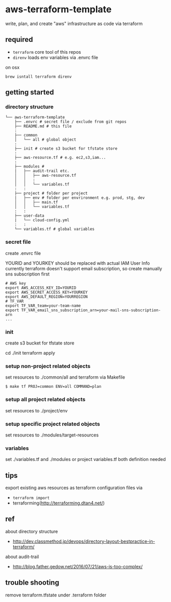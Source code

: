 # aws-terraform-template

write, plan, and create "aws" infrastructure as code via terraform

## required

* `terraform` core tool of this repos
* `direnv` loads env variables via .envrc file

on osx
```
brew isntall terraform direnv
```

## getting started

### directory structure

```
└── aws-terraform-template
    ├── .envrc # secret file / exclude from git repos
    ├── README.md # this file
    :
    ├── common
    │   └── all # global object
    :
    ├── init # create s3 bucket for tfstate store
    :
    ├── aws-resource.tf # e.g. ec2,s3,iam...
    :
    ├── modules # 
    |   ├── audit-trail etc.
    │   │   ├── aws-resource.tf
    │   │   :
    │   │   └── variables.tf
    :   :
    ├── project # folder per project 
    |   ├── env # folder per envrironment e.g. prod, stg, dev
    │   │   ├── main.tf
    │   │   └── variables.tf
    :   :
    ├── user-data
    |   └── cloud-config.yml
    :   :
    └── variables.tf # global variables
```

### secret file

create .envrc file

YOURID and YOURKEY should be replaced with actual IAM User Info
currently terraform doesn't support email subscription, so create manually sns subscription first
```
# AWS key
export AWS_ACCESS_KEY_ID=YOURID
export AWS_SECRET_ACCESS_KEY=YOURKEY
export AWS_DEFAULT_REGION=YOURREGION
# TF_VAR
export TF_VAR_team=your-team-name
export TF_VAR_email_sns_subscription_arn=your-mail-sns-subscription-arn
...
```

### init

create s3 bucket for tfstate store

cd ./init
terraform apply

### setup non-project related objects

set resources to ./common/all
and
terraform via Makefile

```
$ make tf PROJ=common ENV=all COMMAND=plan
```

### setup all project related objects

set resources to ./project/env

### setup specific project related objects

set resources to ./modules/target-resources

### variables

set ./variables.tf and ./modules or project variables.tf
both definition needed

## tips

export existing aws resources as terraform configuration files via 
* `terraform import`
* terraforming(http://terraforming.dtan4.net/)

## ref

about directory structure
* http://dev.classmethod.jp/devops/directory-layout-bestpractice-in-terraform/

about audit-trail
* http://blog.father.gedow.net/2016/07/21/aws-is-too-complex/

## trouble shooting

remove terraform.tfstate under .terraform folder

